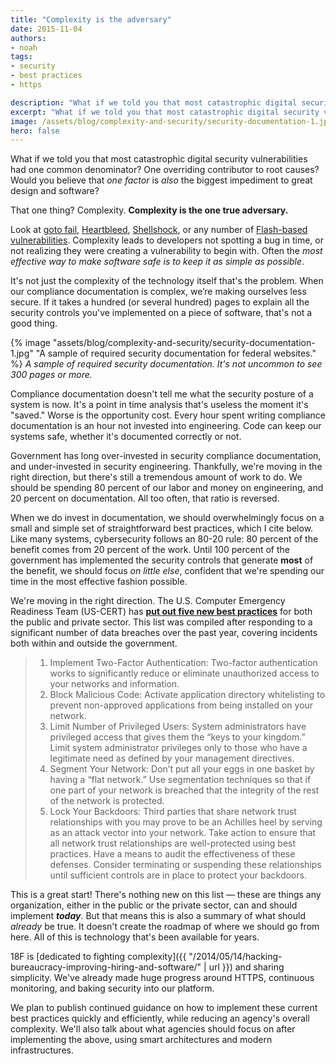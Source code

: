 ```yaml
---
title: "Complexity is the adversary"
date: 2015-11-04
authors:
- noah
tags:
- security
- best practices
- https

description: "What if we told you that most catastrophic digital security vulnerabilities had one common denominator? One overriding contributor to root causes? Would you believe that one factor is also the biggest impediment to great design and software? That one thing? Complexity."
excerpt: "What if we told you that most catastrophic digital security vulnerabilities had one common denominator? One overriding contributor to root causes? Would you believe that one factor is also the biggest impediment to great design and software? That one thing? Complexity."
image: /assets/blog/complexity-and-security/security-documentation-1.jpg
hero: false
---
```


What if we told you that most catastrophic digital security vulnerabilities had one common denominator? One overriding contributor to root causes? Would you believe that *one factor* is *also* the biggest impediment to great design and software?

That one thing? Complexity. **Complexity is the one true adversary.**

Look at [goto fail](https://www.imperialviolet.org/2014/02/22/applebug.html), [Heartbleed](http://heartbleed.com/), [Shellshock](https://en.wikipedia.org/wiki/Shellshock_(software_bug)), or any number of [Flash-based vulnerabilities](http://blog.trendmicro.com/trendlabs-security-intelligence/unpatched-flash-player-flaws-more-pocs-found-in-hacking-team-leak/). Complexity leads to developers not spotting a bug in time, or not realizing they were creating a vulnerability to begin with. Often the *most effective way to make software safe is to keep it as simple as possible*.

It's not just the complexity of the technology itself that's the problem. When our compliance documentation is complex, we’re making ourselves less secure. If it takes a hundred (or several hundred) pages to explain all the security controls you've implemented on a piece of software, that's not a good thing.

{% image "assets/blog/complexity-and-security/security-documentation-1.jpg" "A sample of required security documentation for federal websites." %}
_A sample of required security documentation. It's not uncommon to see 300 pages or more._


Compliance documentation doesn't tell me what the security posture of a system is now. It's a point in time analysis that's useless the moment it's "saved." Worse is the opportunity cost. Every hour spent writing compliance documentation is an hour not invested into engineering. Code can keep our systems safe, whether it's documented correctly or not.

Government has long over-invested in security compliance documentation, and under-invested in security engineering. Thankfully, we're moving in the right direction, but there's still a tremendous amount of work to do. We should be spending 80 percent of our labor and money on engineering, and 20 percent on documentation. All too often, that ratio is reversed.

When we do invest in documentation, we should overwhelmingly focus on a small and simple set of straightforward best practices, which I cite below. Like many systems, cybersecurity follows an 80-20 rule: 80 percent of the benefit comes from 20 percent of the work. Until 100 percent of the government has implemented the security controls that generate **most** of the benefit, we should focus *on little else*, confident that we're spending our time in the most effective fashion possible.

We're moving in the right direction. The U.S. Computer Emergency Readiness Team (US-CERT) has **[put out five new best practices](https://www.us-cert.gov/ncas/current-activity/2015/07/31/Best-Practices-Protect-You-Your-Network-and-Your-Information)** for both the public and private sector. This list was compiled after responding to a significant number of data breaches over the past year, covering incidents both within and outside the government.

> 1. Implement Two-Factor Authentication: Two-factor authentication works to significantly reduce or eliminate unauthorized access to your networks and information.
> 2. Block Malicious Code: Activate application directory whitelisting to prevent non-approved applications from being installed on your network.
> 3. Limit Number of Privileged Users: System administrators have privileged access that gives them the “keys to your kingdom.” Limit system administrator privileges only to those who have a legitimate need as defined by your management directives.
> 4. Segment Your Network: Don’t put all your eggs in one basket by having a “flat network.” Use segmentation techniques so that if one part of your network is breached that the integrity of the rest of the network is protected.
> 5. Lock Your Backdoors: Third parties that share network trust relationships with you may prove to be an Achilles heel by serving as an attack vector into your network. Take action to ensure that all network trust relationships are well-protected using best practices. Have a means to audit the effectiveness of these defenses. Consider terminating or suspending these relationships until sufficient controls are in place to protect your backdoors.

This is a great start! There's nothing new on this list — these are things any organization, either in the public or the private sector, can and should implement ***today***. But that means this is also a summary of what should *already* be true. It doesn't create the roadmap of where we should go from here. All of this is technology that's been available for years.

18F is [dedicated to fighting complexity]({{ "/2014/05/14/hacking-bureaucracy-improving-hiring-and-software/" | url }}) and sharing simplicity. We've already made huge progress around HTTPS, continuous monitoring, and baking security into our platform.

We plan to publish continued guidance on how to implement these current best practices quickly and efficiently, while reducing an agency's overall complexity. We'll also talk about what agencies should focus on after implementing the above, using smart architectures and modern infrastructures.
